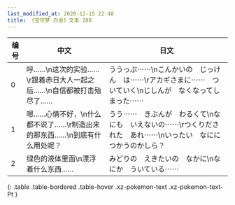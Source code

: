 ```yaml
---
last_modified_at: 2020-12-15 22:48
title: 《宝可梦 白金》文本 288
---
```

| 编号 | 中文 | 日文 |
| ---- | ---- | ---- |
| 0 | 呼……\n这次的实验……\r跟着赤日大人一起之后……\n自信都被打击殆尽了…… | ううっぷ⋯⋯\nこんかいの　じっけん　は⋯⋯\rアカギさまに⋯⋯　ついていく\nじしんが　なくなってしまった⋯⋯ |
| 1 | 嗯……心情不好，\n什么都不说了……\r制造出来的那东西……\n到底有什么用处呢？ | うう⋯⋯　きぶんが　わるくて\nなにも　いえないの⋯⋯\rつくりだされた　あれ⋯⋯\nいったい　なにに　つかうのかしら？ |
| 2 | 绿色的液体里面\n漂浮着什么东西…… | みどりの　えきたいの　なかに\nなにか　ういている⋯⋯ |
{: .table .table-bordered .table-hover .xz-pokemon-text .xz-pokemon-text-Pt }